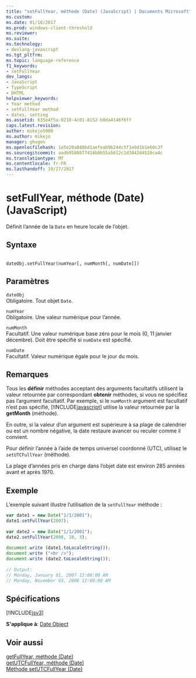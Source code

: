 ```yaml
---
title: "setFullYear, méthode (Date) (JavaScript) | Documents Microsoft"
ms.custom: 
ms.date: 01/18/2017
ms.prod: windows-client-threshold
ms.reviewer: 
ms.suite: 
ms.technology:
- devlang-javascript
ms.tgt_pltfrm: 
ms.topic: language-reference
f1_keywords:
- setFullYear
dev_langs:
- JavaScript
- TypeScript
- DHTML
helpviewer_keywords:
- Year method
- setFullYear method
- dates, setting
ms.assetid: 635e4f5a-0210-4c01-8152-b0da4146f6ff
caps.latest.revision: 
author: mikejo5000
ms.author: mikejo
manager: ghogen
ms.openlocfilehash: 1e5e20a8486d1aefeab9b244c5f1e9d1b1e60c3f
ms.sourcegitcommit: aadb9588877418b8b55a5612c1d3842d4520ca4c
ms.translationtype: MT
ms.contentlocale: fr-FR
ms.lasthandoff: 10/27/2017
---
```

# <a name="setfullyear-method-date-javascript"></a>setFullYear, méthode (Date) (JavaScript)
Définit l’année de la `Date` en heure locale de l’objet.  
  
## <a name="syntax"></a>Syntaxe  
  
```  
  
dateObj.setFullYear(numYear[, numMonth[, numDate]])   
```  
  
## <a name="parameters"></a>Paramètres  
 `dateObj`  
 Obligatoire. Tout objet `Date`.  
  
 `numYear`  
 Obligatoire. Une valeur numérique pour l’année.  
  
 `numMonth`  
 Facultatif. Une valeur numérique base zéro pour le mois (0, 11 janvier décembre). Doit être spécifié si `numDate` est spécifié.  
  
 `numDate`  
 Facultatif. Valeur numérique égale pour le jour du mois.  
  
## <a name="remarks"></a>Remarques  
 Tous les **définir** méthodes acceptant des arguments facultatifs utilisent la valeur retournée par correspondant **obtenir** méthodes, si vous ne spécifiez pas l’argument facultatif. Par exemple, si le `numMonth` argument est facultatif n’est pas spécifié, [!INCLUDE[javascript](../../javascript/includes/javascript-md.md)] utilise la valeur retournée par la **getMonth** (méthode).  
  
 En outre, si la valeur d’un argument est supérieure à sa plage de calendrier ou est un nombre négative, la date restaure avancer ou reculer comme il convient.  
  
 Pour définir l’année à l’aide de temps universel coordonné (UTC), utilisez le `setUTCFullYear` (méthode).  
  
 La plage d’années pris en charge dans l’objet date est environ 285 années avant et après 1970.  
  
## <a name="example"></a>Exemple  
 L’exemple suivant illustre l’utilisation de la `setFullYear` méthode :  
  
```JavaScript  
var date1 = new Date("1/1/2001");  
date1.setFullYear(2007);  
  
var date2 = new Date("1/1/2001");  
date2.setFullYear(2008, 10, 3);   
  
document.write (date1.toLocaleString());  
document.write ("<br />");  
document.write (date2.toLocaleString());  
  
// Output:  
// Monday, January 01, 2007 12:00:00 AM  
// Monday, November 03, 2008 12:00:00 AM  
```  
  
## <a name="requirements"></a>Spécifications  
 [!INCLUDE[jsv3](../../javascript/reference/includes/jsv3-md.md)]  
  
 **S'applique à**: [Date Object](../../javascript/reference/date-object-javascript.md)  
  
## <a name="see-also"></a>Voir aussi  
 [getFullYear, méthode (Date)](../../javascript/reference/getfullyear-method-date-javascript.md)   
 [getUTCFullYear, méthode (Date)](../../javascript/reference/getutcfullyear-method-date-javascript.md)   
 [Méthode setUTCFullYear (Date)](../../javascript/reference/setutcfullyear-method-date-javascript.md)